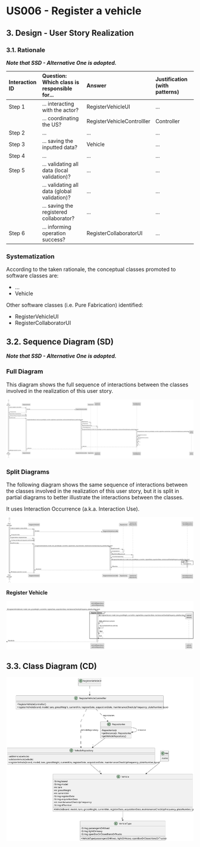 # US006 - Register a vehicle 

## 3. Design - User Story Realization 

### 3.1. Rationale

_**Note that SSD - Alternative One is adopted.**_

| Interaction ID | Question: Which class is responsible for... | Answer                     | Justification (with patterns)                                                                                 |
|:---------------|:--------------------- |:---------------------------|:--------------------------------------------------------------------------------------------------------------|
| Step 1  		     | 	... interacting with the actor?              | RegisterVehicleUI          | ...                           |
| 		             | 	... coordinating the US?                     | RegisterVehicleControlller | Controller                    |
| Step 2 		      | 	...                                          | ...                        | ...                           |
| Step 3 		      | 	... saving the inputted data?                | Vehicle                    | ...                           |
| Step 4 		      | 	...                                          | ...                        | ...                           |
| Step 5 		      | 	... validating all data (local validation)?  | ...                        | ...                           |
| 		             | 	... validating all data (global validation)? | ...                        | ...                           |
| 		             | 	... saving the registered collaborator?      | ...                        | ...                           |
| Step 6 		      | 	... informing operation success?             | RegisterCollaboratorUI     | ...                           | 

### Systematization ##

According to the taken rationale, the conceptual classes promoted to software classes are: 

* ...
* Vehicle

Other software classes (i.e. Pure Fabrication) identified: 

* RegisterVehicleUI  
* RegisterCollaboratorUI


## 3.2. Sequence Diagram (SD)

_**Note that SSD - Alternative One is adopted.**_

### Full Diagram

This diagram shows the full sequence of interactions between the classes involved in the realization of this user story.

![Sequence Diagram - Full](svg/us006-sequence-diagram-full.svg)

### Split Diagrams

The following diagram shows the same sequence of interactions between the classes involved in the realization of this user story, but it is split in partial diagrams to better illustrate the interactions between the classes.

It uses Interaction Occurrence (a.k.a. Interaction Use).

![Sequence Diagram - split](svg/us006-sequence-diagram-split.svg)

**Register Vehicle**

![Sequence Diagram - Partial - Register Vehicle](svg/us006-sequence-diagram-partial-register-vehicle.svg)

## 3.3. Class Diagram (CD)

![Class Diagram](svg/us006-class-diagram.svg)